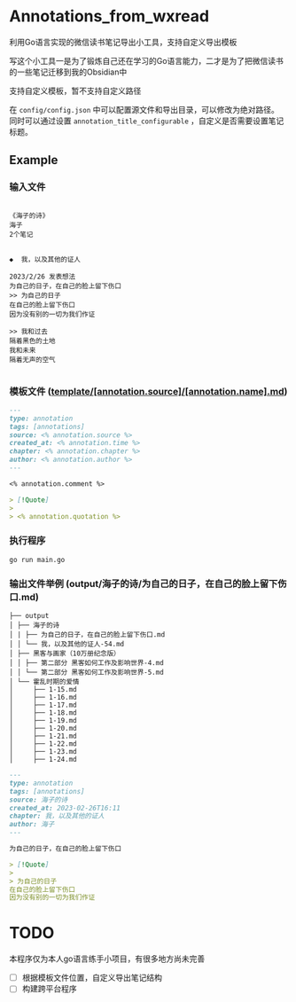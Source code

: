 # Annotations_from_wxread

利用Go语言实现的微信读书笔记导出小工具，支持自定义导出模板

写这个小工具一是为了锻炼自己还在学习的Go语言能力，二才是为了把微信读书的一些笔记迁移到我的Obsidian中

支持自定义模板，暂不支持自定义路径

在 `config/config.json`
中可以配置源文件和导出目录，可以修改为绝对路径。
同时可以通过设置 `annotation_title_configurable`
，自定义是否需要设置笔记标题。

## Example

### 输入文件

```text

《海子的诗》
海子
2个笔记


◆  我，以及其他的证人

2023/2/26 发表想法
为自己的日子，在自己的脸上留下伤口
>> 为自己的日子
在自己的脸上留下伤口
因为没有别的一切为我们作证

>> 我和过去
隔着黑色的土地
我和未来
隔着无声的空气


```

### 模板文件 ([template/[annotation.source]/[annotation.name].md](https://github.com/Qnurye/Annotations_from_wxread/blob/main/template/%5Bannotation.source%5D/%5Bannotation.name%5D.md))

```markdown
---
type: annotation
tags: [annotations]
source: <% annotation.source %>
created_at: <% annotation.time %>
chapter: <% annotation.chapter %>
author: <% annotation.author %>
---

<% annotation.comment %>

> [!Quote]
> 
> <% annotation.quotation %>

```

### 执行程序

```shell
go run main.go
```

### 输出文件举例 (output/海子的诗/为自己的日子，在自己的脸上留下伤口.md)

```text
├── output
│ ├── 海子的诗
│ | ├── 为自己的日子，在自己的脸上留下伤口.md
│ │ └── 我，以及其他的证人-54.md
│ ├── 黑客与画家（10万册纪念版）
│ │ ├── 第二部分 黑客如何工作及影响世界-4.md
│ │ └── 第二部分 黑客如何工作及影响世界-5.md
│ └── 霍乱时期的爱情
│     ├── 1-15.md
│     ├── 1-16.md
│     ├── 1-17.md
│     ├── 1-18.md
│     ├── 1-19.md
│     ├── 1-20.md
│     ├── 1-21.md
│     ├── 1-22.md
│     ├── 1-23.md
│     ├── 1-24.md
```

```markdown
---
type: annotation
tags: [annotations]
source: 海子的诗
created_at: 2023-02-26T16:11
chapter: 我，以及其他的证人
author: 海子
---

为自己的日子，在自己的脸上留下伤口

> [!Quote]
> 
> 为自己的日子
在自己的脸上留下伤口
因为没有别的一切为我们作证

```

# TODO

本程序仅为本人go语言练手小项目，有很多地方尚未完善

- [ ] 根据模板文件位置，自定义导出笔记结构
- [ ] 构建跨平台程序
